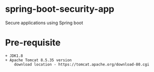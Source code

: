 # spring-boot-security-app
Secure applications using Spring boot

# Pre-requisite

	+ JDK1.8
	+ Apache Tomcat 8.5.35 version
		download location - https://tomcat.apache.org/download-80.cgi
